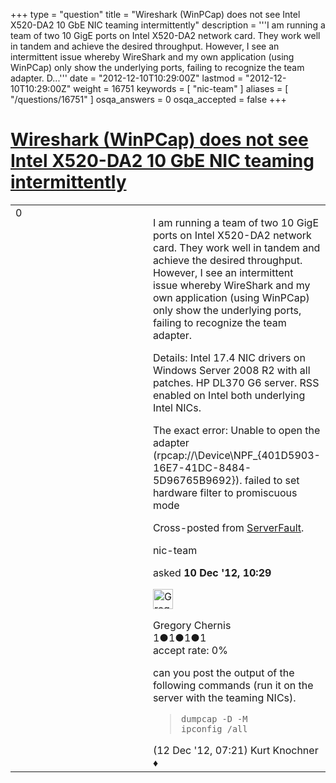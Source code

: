 +++
type = "question"
title = "Wireshark (WinPCap) does not see Intel X520-DA2 10 GbE NIC teaming intermittently"
description = '''I am running a team of two 10 GigE ports on Intel X520-DA2 network card. They work well in tandem and achieve the desired throughput. However, I see an intermittent issue whereby WireShark and my own application (using WinPCap) only show the underlying ports, failing to recognize the team adapter. D...'''
date = "2012-12-10T10:29:00Z"
lastmod = "2012-12-10T10:29:00Z"
weight = 16751
keywords = [ "nic-team" ]
aliases = [ "/questions/16751" ]
osqa_answers = 0
osqa_accepted = false
+++

<div class="headNormal">

# [Wireshark (WinPCap) does not see Intel X520-DA2 10 GbE NIC teaming intermittently](/questions/16751/wireshark-winpcap-does-not-see-intel-x520-da2-10-gbe-nic-teaming-intermittently)

</div>

<div id="main-body">

<div id="askform">

<table id="question-table" style="width:100%;"><colgroup><col style="width: 50%" /><col style="width: 50%" /></colgroup><tbody><tr class="odd"><td style="width: 30px; vertical-align: top"><div class="vote-buttons"><div id="post-16751-score" class="post-score" title="current number of votes">0</div><div id="favorite-count" class="favorite-count"></div></div></td><td><div id="item-right"><div class="question-body"><p>I am running a team of two 10 GigE ports on Intel X520-DA2 network card. They work well in tandem and achieve the desired throughput. However, I see an intermittent issue whereby WireShark and my own application (using WinPCap) only show the underlying ports, failing to recognize the team adapter.</p><p>Details: Intel 17.4 NIC drivers on Windows Server 2008 R2 with all patches. HP DL370 G6 server. RSS enabled on Intel both underlying Intel NICs.</p><p>The exact error: Unable to open the adapter (rpcap://\Device\NPF_{401D5903-16E7-41DC-8484-5D96765B9692}). failed to set hardware filter to promiscuous mode</p><p>Cross-posted from <a href="http://serverfault.com/q/456264/10618">ServerFault</a>.</p></div><div id="question-tags" class="tags-container tags">nic-team</div><div id="question-controls" class="post-controls"></div><div class="post-update-info-container"><div class="post-update-info post-update-info-user"><p>asked <strong>10 Dec '12, 10:29</strong></p><img src="https://secure.gravatar.com/avatar/9784e8dd1a8be188a42896c33ac9d392?s=32&amp;d=identicon&amp;r=g" class="gravatar" width="32" height="32" alt="Gregory%20Chernis&#39;s gravatar image" /><p>Gregory Chernis<br />
<span class="score" title="1 reputation points">1</span><span title="1 badges"><span class="badge1">●</span><span class="badgecount">1</span></span><span title="1 badges"><span class="silver">●</span><span class="badgecount">1</span></span><span title="1 badges"><span class="bronze">●</span><span class="badgecount">1</span></span><br />
<span class="accept_rate" title="Rate of the user&#39;s accepted answers">accept rate:</span> <span title="Gregory Chernis has no accepted answers">0%</span></p></div></div><div id="comments-container-16751" class="comments-container"><span id="16802"></span><div id="comment-16802" class="comment"><div id="post-16802-score" class="comment-score"></div><div class="comment-text"><p>can you post the output of the following commands (run it on the server with the teaming NICs).</p><blockquote><p><code>dumpcap -D -M</code><br />
<code>ipconfig /all</code></p></blockquote></div><div id="comment-16802-info" class="comment-info"><span class="comment-age">(12 Dec '12, 07:21)</span> Kurt Knochner ♦</div></div></div><div id="comment-tools-16751" class="comment-tools"></div><div class="clear"></div><div id="comment-16751-form-container" class="comment-form-container"></div><div class="clear"></div></div></td></tr></tbody></table>

</div>

</div>

